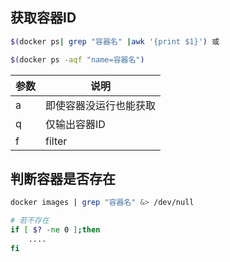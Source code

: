 <!--
 * @Description: 
 * @Version: 1.0
 * @Author: DaLao
 * @Email: dalao_li@163.com
 * @Date: 2021-03-15 10:21:24
 * @LastEditors: DaLao
 * @LastEditTime: 2021-10-11 20:15:21
-->


## 获取容器ID

```sh
$(docker ps| grep "容器名" |awk '{print $1}') 或

$(docker ps -aqf "name=容器名")
```

| 参数 | 说明                   |
| ---- | ---------------------- |
| a    | 即使容器没运行也能获取 |
| q    | 仅输出容器ID           |
| f    | filter                 |

## 判断容器是否存在

```sh
docker images | grep "容器名" &> /dev/null

# 若不存在
if [ $? -ne 0 ];then
    ....
fi
```


